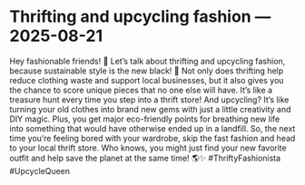 # Thrifting and upcycling fashion — 2025-08-21

Hey fashionable friends! 🌟 Let’s talk about thrifting and upcycling fashion, because sustainable style is the new black! 💚 Not only does thrifting help reduce clothing waste and support local businesses, but it also gives you the chance to score unique pieces that no one else will have. It’s like a treasure hunt every time you step into a thrift store! And upcycling? It’s like turning your old clothes into brand new gems with just a little creativity and DIY magic. Plus, you get major eco-friendly points for breathing new life into something that would have otherwise ended up in a landfill. So, the next time you’re feeling bored with your wardrobe, skip the fast fashion and head to your local thrift store. Who knows, you might just find your new favorite outfit and help save the planet at the same time! 🌎✨ #ThriftyFashionista #UpcycleQueen